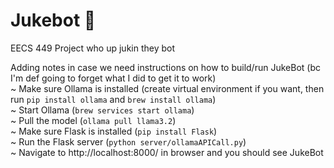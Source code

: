 # Jukebot 🕺

EECS 449 Project
who up jukin they bot

Adding notes in case we need instructions on how to build/run JukeBot (bc I'm def going to forget what I did to get it to work)  
~ Make sure Ollama is installed (create virtual environment if you want, then run `pip install ollama` and `brew install ollama`)  
~ Start Ollama (`brew services start ollama`)  
~ Pull the model (`ollama pull llama3.2`)  
~ Make sure Flask is installed (`pip install Flask`)  
~ Run the Flask server (`python server/ollamaAPICall.py`)  
~ Navigate to http://localhost:8000/ in browser and you should see JukeBot  
